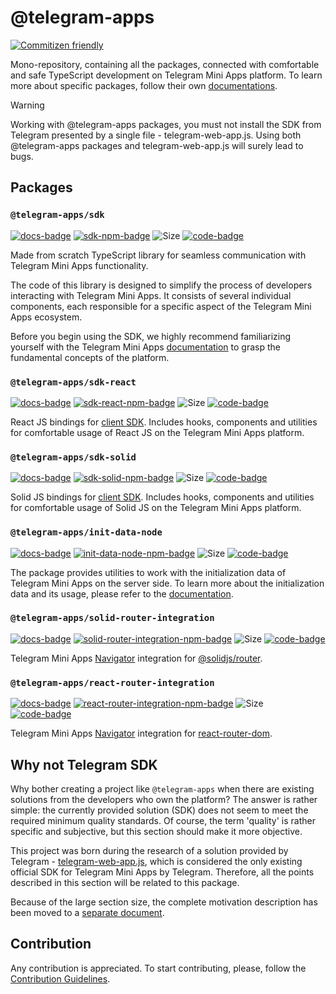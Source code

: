 [code-badge]: https://img.shields.io/badge/source-black?logo=github

# @telegram-apps

[![Commitizen friendly](https://img.shields.io/badge/commitizen-friendly-brightgreen.svg)](http://commitizen.github.io/cz-cli/)

Mono-repository, containing all the packages, connected with comfortable and safe TypeScript
development on Telegram Mini Apps platform. To learn more about specific packages, follow
their own [documentations](https://docs.telegram-mini-apps.com).

> [!WARNING]
> Working with @telegram-apps packages, you must not install the SDK from Telegram presented by
> a single file - telegram-web-app.js. Using both @telegram-apps packages and telegram-web-app.js
> will surely lead to bugs.

## Packages

[docs-badge]: https://img.shields.io/badge/documentation-a?logo=gitbook&logoColor=white&color=%23007AFF

### `@telegram-apps/sdk`

[sdk-npm-badge]: https://img.shields.io/npm/v/@telegram-apps/sdk?logo=npm

[![docs-badge]](https://docs.telegram-mini-apps.com/packages/telegram-apps-sdk)
[![sdk-npm-badge]](https://npmjs.com/package/@telegram-apps/sdk)
![Size](https://img.shields.io/bundlephobia/minzip/@telegram-apps/sdk)
[![code-badge]](https://github.com/Telegram-Mini-Apps/telegram-apps/tree/master/packages/sdk)

Made from scratch TypeScript library for seamless communication with Telegram Mini Apps
functionality.

The code of this library is designed to simplify the process of developers interacting with Telegram
Mini Apps. It consists of several individual components, each responsible for a specific aspect of
the Telegram Mini Apps ecosystem.

Before you begin using the SDK, we highly recommend familiarizing yourself with the Telegram Mini
Apps [documentation](https://docs.telegram-mini-apps.com/platform/about)
to grasp the fundamental concepts of the platform.

### `@telegram-apps/sdk-react`

[sdk-react-npm-badge]: https://img.shields.io/npm/v/@telegram-apps/sdk-react?logo=npm

[![docs-badge]](https://docs.telegram-mini-apps.com/packages/telegram-apps-sdk-react)
[![sdk-react-npm-badge]](https://npmjs.com/package/@telegram-apps/sdk-react)
![Size](https://img.shields.io/bundlephobia/minzip/@telegram-apps/sdk-react)
[![code-badge]](https://github.com/Telegram-Mini-Apps/telegram-apps/tree/master/packages/sdk-react)

React JS bindings for [client SDK](https://docs.telegram-mini-apps.com/packages/telegram-apps-sdk). Includes
hooks, components and utilities for comfortable usage of React JS on the Telegram Mini Apps platform.

### `@telegram-apps/sdk-solid`

[sdk-solid-npm-badge]: https://img.shields.io/npm/v/@telegram-apps/sdk-solid?logo=npm

[![docs-badge]](https://docs.telegram-mini-apps.com/packages/telegram-apps-sdk-solid)
[![sdk-solid-npm-badge]](https://npmjs.com/package/@telegram-apps/sdk-solid)
![Size](https://img.shields.io/bundlephobia/minzip/@telegram-apps/sdk-solid)
[![code-badge]](https://github.com/Telegram-Mini-Apps/telegram-apps/tree/master/packages/sdk-solid)

Solid JS bindings
for [client SDK](https://docs.telegram-mini-apps.com/packages/telegram-apps-sdk). Includes
hooks, components and utilities
for comfortable usage of Solid JS on the Telegram Mini Apps platform.

### `@telegram-apps/init-data-node`

[init-data-node-npm-badge]: https://img.shields.io/npm/v/@telegram-apps/init-data-node?logo=npm

[![docs-badge]](https://docs.telegram-mini-apps.com/packages/telegram-apps-init-data-node)
[![init-data-node-npm-badge]](https://npmjs.com/package/@telegram-apps/init-data-node)
![Size](https://img.shields.io/bundlephobia/minzip/@telegram-apps/init-data-node)
[![code-badge]](https://github.com/Telegram-Mini-Apps/telegram-apps/tree/master/packages/init-data-node)

The package provides utilities to work with the initialization data of Telegram Mini Apps on the
server side. To learn more about the initialization data and its usage, please refer to
the [documentation](https://docs.telegram-mini-apps.com/platform/launch-parameters).

### `@telegram-apps/solid-router-integration`

[solid-router-integration-npm-badge]: https://img.shields.io/npm/v/@telegram-apps/solid-router-integration?logo=npm

[![docs-badge]](https://docs.telegram-mini-apps.com/packages/telegram-apps-solid-router-integration)
[![solid-router-integration-npm-badge]](https://npmjs.com/package/@telegram-apps/solid-router-integration)
![Size](https://img.shields.io/bundlephobia/minzip/@telegram-apps/solid-router-integration)
[![code-badge]](https://github.com/Telegram-Mini-Apps/telegram-apps/tree/master/packages/solid-router-integration)

Telegram Mini Apps [Navigator](https://docs.telegram-mini-apps.com/packages/telegram-apps-sdk/navigation)
integration for [@solidjs/router](https://www.npmjs.com/package/@solidjs/router).

### `@telegram-apps/react-router-integration`

[react-router-integration-npm-badge]: https://img.shields.io/npm/v/@telegram-apps/react-router-integration?logo=npm

[![docs-badge]](https://docs.telegram-mini-apps.com/packages/telegram-apps-react-router-integration)
[![react-router-integration-npm-badge]](https://npmjs.com/package/@telegram-apps/react-router-integration)
![Size](https://img.shields.io/bundlephobia/minzip/@telegram-apps/react-router-integration)
[![code-badge]](https://github.com/Telegram-Mini-Apps/telegram-apps/tree/master/packages/react-router-integration)

Telegram Mini Apps [Navigator](https://docs.telegram-mini-apps.com/packages/telegram-apps-sdk/navigation)
integration for [react-router-dom](https://www.npmjs.com/package/react-router-dom).

## Why not Telegram SDK

Why bother creating a project like `@telegram-apps` when there are existing solutions from the developers
who own the platform? The answer is rather simple: the currently provided solution (SDK) does not
seem to meet the required minimum quality standards. Of course, the term 'quality' is rather
specific and subjective, but this section should make it more objective.

This project was born during the research of a solution provided by
Telegram - [telegram-web-app.js](https://telegram.org/js/telegram-web-app.js), which is considered
the only existing official SDK for Telegram Mini Apps by Telegram. Therefore, all the points
described in this section will be related to this package.

Because of the large section size, the complete motivation description has been moved to a [separate
document](./MOTIVATION.md).

## Contribution

Any contribution is appreciated. To start contributing, please, follow
the [Contribution Guidelines](./CONTRIBUTING.md).

